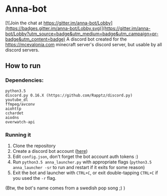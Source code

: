 # Anna-bot

[![Join the chat at https://gitter.im/anna-bot/Lobby](https://badges.gitter.im/anna-bot/Lobby.svg)](https://gitter.im/anna-bot/Lobby?utm_source=badge&utm_medium=badge&utm_campaign=pr-badge&utm_content=badge)
A discord bot created for the https://mcevalonia.com minecraft server's discord server, but usable by all discord servers.

## How to run
### Dependencies:
```
python3.5
discord.py 0.16.X (https://github.com/Rapptz/discord.py)
youtube_dl
ffmpeg/avconv
aiohttp
cchardet
aiodns
overwatch-api
```

### Running it
1. Clone the repository
2. Create a discord bot account ([here](https://discordapp.com/developers/applications/me))
3. Edit `config.json`, don't forget the bot account auth tokens :)
4. Run `python3.5 anna_launcher.py` with appropriate flags (`python3.5 anna_launcher -sr` to run and restart if it exits for some reason)
5. Exit the bot and launcher with `CTRL+C`, or exit double-tapping `CTRL+C` if you used the `-r` flag.

(Btw, the bot's name comes from a swedish pop song ;) )
